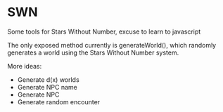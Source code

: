 # SWN
Some tools for Stars Without Number, excuse to learn to javascript

The only exposed method currently is generateWorld(), which randomly generates a world using the Stars Without Number system.

More ideas:

* Generate d(x) worlds
* Generate NPC name
* Generate NPC
* Generate random encounter
